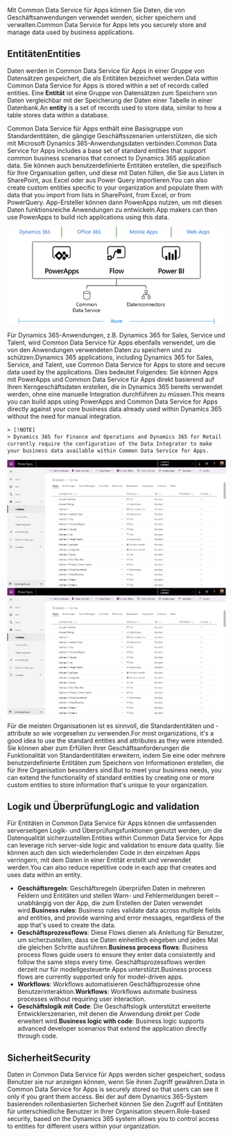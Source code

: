 <span data-ttu-id="f82e3-101">Mit Common Data Service für Apps können Sie Daten, die von Geschäftsanwendungen verwendet werden, sicher speichern und verwalten.</span><span class="sxs-lookup"><span data-stu-id="f82e3-101">Common Data Service for Apps lets you securely store and manage data used by business applications.</span></span> 

## <a name="entities"></a><span data-ttu-id="f82e3-102">Entitäten</span><span class="sxs-lookup"><span data-stu-id="f82e3-102">Entities</span></span>
<span data-ttu-id="f82e3-103">Daten werden in Common Data Service für Apps in einer Gruppe von Datensätzen gespeichert, die als Entitäten bezeichnet werden.</span><span class="sxs-lookup"><span data-stu-id="f82e3-103">Data within Common Data Service for Apps is stored within a set of records called entities.</span></span> <span data-ttu-id="f82e3-104">Eine **Entität** ist eine Gruppe von Datensätzen zum Speichern von Daten vergleichbar mit der Speicherung der Daten einer Tabelle in einer Datenbank.</span><span class="sxs-lookup"><span data-stu-id="f82e3-104">An **entity** is a set of records used to store data, similar to how a table stores data within a database.</span></span>

<span data-ttu-id="f82e3-105">Common Data Service für Apps enthält eine Basisgruppe von Standardentitäten, die gängige Geschäftsszenarien unterstützen, die sich mit Microsoft Dynamics 365-Anwendungsdaten verbinden.</span><span class="sxs-lookup"><span data-stu-id="f82e3-105">Common Data Service for Apps includes a base set of standard entities that support common business scenarios that connect to Dynamics 365 application data.</span></span> <span data-ttu-id="f82e3-106">Sie können auch benutzerdefinierte Entitäten erstellen, die spezifisch für Ihre Organisation gelten, und diese mit Daten füllen, die Sie aus Listen in SharePoint, aus Excel oder aus Power Query importieren.</span><span class="sxs-lookup"><span data-stu-id="f82e3-106">You can also create custom entities specific to your organization and populate them with data that you import from lists in SharePoint, from Excel, or from PowerQuery.</span></span> <span data-ttu-id="f82e3-107">App-Ersteller können dann PowerApps nutzen, um mit diesen Daten funktionsreiche Anwendungen zu entwickeln.</span><span class="sxs-lookup"><span data-stu-id="f82e3-107">App makers can then use PowerApps to build rich applications using this data.</span></span>

![Abbildung mit einer Übersicht über die Geschäftsanwendungsplattform](../media/platform.png)

<span data-ttu-id="f82e3-109">Für Dynamics 365-Anwendungen, z.B. Dynamics 365 for Sales, Service und Talent, wird Common Data Service für Apps ebenfalls verwendet, um die von den Anwendungen verwendeten Daten zu speichern und zu schützen.</span><span class="sxs-lookup"><span data-stu-id="f82e3-109">Dynamics 365 applications, including Dynamics 365 for Sales, Service, and Talent, use Common Data Service for Apps to store and secure data used by the applications.</span></span> <span data-ttu-id="f82e3-110">Dies bedeutet Folgendes: Sie können Apps mit PowerApps und Common Data Service für Apps direkt basierend auf Ihren Kerngeschäftsdaten erstellen, die in Dynamics 365 bereits verwendet werden, ohne eine manuelle Integration durchführen zu müssen.</span><span class="sxs-lookup"><span data-stu-id="f82e3-110">This means you can build apps using PowerApps and Common Data Service for Apps directly against your core business data already used within Dynamics 365 without the need for manual integration.</span></span>

    > [!NOTE]
    > Dynamics 365 for Finance and Operations and Dynamics 365 for Retail currently require the configuration of the Data Integrator to make your business data available within Common Data Service for Apps.

<span data-ttu-id="f82e3-111">![Screenshot einer Liste mit Entitäten](../media/entitylist.png "Liste mit Entitäten")</span><span class="sxs-lookup"><span data-stu-id="f82e3-111">![Screenshot showing a list of entities](../media/entitylist.png "Entity list")</span></span>

<span data-ttu-id="f82e3-112">Für die meisten Organisationen ist es sinnvoll, die Standardentitäten und -attribute so wie vorgesehen zu verwenden.</span><span class="sxs-lookup"><span data-stu-id="f82e3-112">For most organizations, it's a good idea to use the standard entities and attributes as they were intended.</span></span> <span data-ttu-id="f82e3-113">Sie können aber zum Erfüllen Ihrer Geschäftsanforderungen die Funktionalität von Standardentitäten erweitern, indem Sie eine oder mehrere benutzerdefinierte Entitäten zum Speichern von Informationen erstellen, die für Ihre Organisation besonders sind.</span><span class="sxs-lookup"><span data-stu-id="f82e3-113">But to meet your business needs, you can extend the functionality of standard entities by creating one or more custom entities to store information that's unique to your organization.</span></span> 

## <a name="logic-and-validation"></a><span data-ttu-id="f82e3-114">Logik und Überprüfung</span><span class="sxs-lookup"><span data-stu-id="f82e3-114">Logic and validation</span></span>
<span data-ttu-id="f82e3-115">Für Entitäten in Common Data Service für Apps können die umfassenden serverseitigen Logik- und Überprüfungsfunktionen genutzt werden, um die Datenqualität sicherzustellen.</span><span class="sxs-lookup"><span data-stu-id="f82e3-115">Entities within Common Data Service for Apps can leverage rich server-side logic and validation to ensure data quality.</span></span> <span data-ttu-id="f82e3-116">Sie können auch den sich wiederholenden Code in den einzelnen Apps verringern, mit dem Daten in einer Entität erstellt und verwendet werden.</span><span class="sxs-lookup"><span data-stu-id="f82e3-116">You can also reduce repetitive code in each app that creates and uses data within an entity.</span></span>

* <span data-ttu-id="f82e3-117">**Geschäftsregeln**: Geschäftsregeln überprüfen Daten in mehreren Feldern und Entitäten und stellen Warn- und Fehlermeldungen bereit – unabhängig von der App, die zum Erstellen der Daten verwendet wird.</span><span class="sxs-lookup"><span data-stu-id="f82e3-117">**Business rules**: Business rules validate data across multiple fields and entities, and provide warning and error messages, regardless of the app that's used to create the data.</span></span> 
* <span data-ttu-id="f82e3-118">**Geschäftsprozessflows**: Diese Flows dienen als Anleitung für Benutzer, um sicherzustellen, dass sie Daten einheitlich eingeben und jedes Mal die gleichen Schritte ausführen.</span><span class="sxs-lookup"><span data-stu-id="f82e3-118">**Business process flows**: Business process flows guide users to ensure they enter data consistently and follow the same steps every time.</span></span> <span data-ttu-id="f82e3-119">Geschäftsprozessflows werden derzeit nur für modellgesteuerte Apps unterstützt.</span><span class="sxs-lookup"><span data-stu-id="f82e3-119">Business process flows are currently supported only for model-driven apps.</span></span>
* <span data-ttu-id="f82e3-120">**Workflows**: Workflows automatisieren Geschäftsprozesse ohne Benutzerinteraktion.</span><span class="sxs-lookup"><span data-stu-id="f82e3-120">**Workflows**: Workflows automate business processes without requiring user interaction.</span></span> 
* <span data-ttu-id="f82e3-121">**Geschäftslogik mit Code**: Die Geschäftslogik unterstützt erweiterte Entwicklerszenarien, mit denen die Anwendung direkt per Code erweitert wird.</span><span class="sxs-lookup"><span data-stu-id="f82e3-121">**Business logic with code**: Business logic supports advanced developer scenarios that extend the application directly through code.</span></span> 

## <a name="security"></a><span data-ttu-id="f82e3-122">Sicherheit</span><span class="sxs-lookup"><span data-stu-id="f82e3-122">Security</span></span>
<span data-ttu-id="f82e3-123">Daten in Common Data Service für Apps werden sicher gespeichert, sodass Benutzer sie nur anzeigen können, wenn Sie ihnen Zugriff gewähren.</span><span class="sxs-lookup"><span data-stu-id="f82e3-123">Data in Common Data Service for Apps is securely stored so that users can see it only if you grant them access.</span></span> <span data-ttu-id="f82e3-124">Bei der auf dem Dynamics 365-System basierenden rollenbasierten Sicherheit können Sie den Zugriff auf Entitäten für unterschiedliche Benutzer in Ihrer Organisation steuern.</span><span class="sxs-lookup"><span data-stu-id="f82e3-124">Role-based security, based on the Dynamics 365 system allows you to control access to entities for different users within your organization.</span></span>
